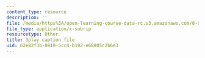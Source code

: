 ```yaml
---
content_type: resource
description: ''
file: /media/https%3A/open-learning-course-data-rc.s3.amazonaws.com/8-01sc-classical-mechanics-fall-2016/62e82f3b08105cc4b192e68805c2b6e3_yA203Lrd39E.vtt
file_type: application/x-subrip
resourcetype: Other
title: 3play caption file
uid: 62e82f3b-0810-5cc4-b192-e68805c2b6e3
---
```

